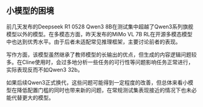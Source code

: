  ## 小模型的困境

前几天发布的Deepseek R1 0528 Qwen3 8B在测试集中超越了Qwen3系列旗舰模型以外的模型。在多模态方面，昨天发布的MiMo VL 7B RL在开源多模态模型中也达到优秀水平。由于后者未适配常见推理框架，主要讨论前者的表现。

写作方面，该模型虽然继承了教师模型的长输出的优点，但生成的内容逻辑问题较多。在Cline使用时，会过多地分析一些任务的可行性等问题影响任务正常进行，实际表现反而不如Qwen3 32b。

如果后续Qwen3正式换代，这些问题可能得到一定程度的改善，但总体来看小模型在降低配置门槛的同时也带来新的问题，在常规测试集表现接近的情况下也未必能代替更大的模型。